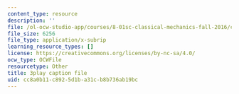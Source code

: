 ```yaml
---
content_type: resource
description: ''
file: /ol-ocw-studio-app/courses/8-01sc-classical-mechanics-fall-2016/cc8a0b11c8925d1ba31cb8b736ab19bc_1UD560RQ684.vtt
file_size: 6256
file_type: application/x-subrip
learning_resource_types: []
license: https://creativecommons.org/licenses/by-nc-sa/4.0/
ocw_type: OCWFile
resourcetype: Other
title: 3play caption file
uid: cc8a0b11-c892-5d1b-a31c-b8b736ab19bc
---
```

